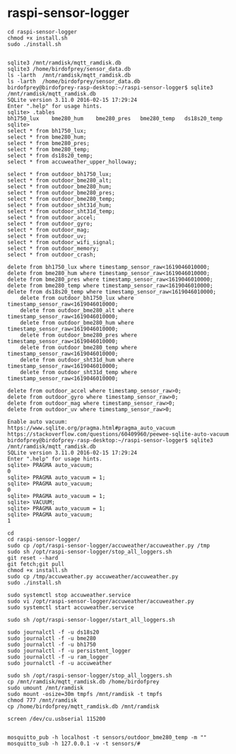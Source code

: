 # raspi-sensor-logger

    cd raspi-sensor-logger
    chmod +x install.sh
    sudo ./install.sh

   
    sqlite3 /mnt/ramdisk/mqtt_ramdisk.db
    sqlite3 /home/birdofprey/sensor_data.db
    ls -larth  /mnt/ramdisk/mqtt_ramdisk.db
    ls -larth  /home/birdofprey/sensor_data.db
    birdofprey@birdofprey-rasp-desktop:~/raspi-sensor-logger$ sqlite3 /mnt/ramdisk/mqtt_ramdisk.db
    SQLite version 3.11.0 2016-02-15 17:29:24
    Enter ".help" for usage hints.
    sqlite> .tables
    bh1750_lux    bme280_hum    bme280_pres   bme280_temp   ds18s20_temp
    sqlite> 
    select * from bh1750_lux;
    select * from bme280_hum;
    select * from bme280_pres;
    select * from bme280_temp;
    select * from ds18s20_temp;
    select * from accuweather_upper_holloway;
    
    select * from outdoor_bh1750_lux;
    select * from outdoor_bme280_alt;
    select * from outdoor_bme280_hum;
    select * from outdoor_bme280_pres;
    select * from outdoor_bme280_temp;
    select * from outdoor_sht31d_hum;
    select * from outdoor_sht31d_temp;
    select * from outdoor_accel;
    select * from outdoor_gyro;
    select * from outdoor_mag;
    select * from outdoor_uv;
    select * from outdoor_wifi_signal;
    select * from outdoor_memory;
    select * from outdoor_crash;
    
    delete from bh1750_lux where timestamp_sensor_raw<1619046010000;
    delete from bme280_hum where timestamp_sensor_raw<1619046010000;
    delete from bme280_pres where timestamp_sensor_raw<1619046010000;
    delete from bme280_temp where timestamp_sensor_raw<1619046010000;
    delete from ds18s20_temp where timestamp_sensor_raw<1619046010000;
        delete from outdoor_bh1750_lux where timestamp_sensor_raw<1619046010000;
        delete from outdoor_bme280_alt where timestamp_sensor_raw<1619046010000;
        delete from outdoor_bme280_hum where timestamp_sensor_raw<1619046010000;
        delete from outdoor_bme280_pres where timestamp_sensor_raw<1619046010000;
        delete from outdoor_bme280_temp where timestamp_sensor_raw<1619046010000;
        delete from outdoor_sht31d_hum where timestamp_sensor_raw<1619046010000;
        delete from outdoor_sht31d_temp where timestamp_sensor_raw<1619046010000;
    
    delete from outdoor_accel where timestamp_sensor_raw>0;
    delete from outdoor_gyro where timestamp_sensor_raw>0;
    delete from outdoor_mag where timestamp_sensor_raw>0;
    delete from outdoor_uv where timestamp_sensor_raw>0;
    
    Enable auto vacuum:
    https://www.sqlite.org/pragma.html#pragma_auto_vacuum
    https://stackoverflow.com/questions/60409960/peewee-sqlite-auto-vacuum
    birdofprey@birdofprey-rasp-desktop:~/raspi-sensor-logger$ sqlite3 /mnt/ramdisk/mqtt_ramdisk.db
    SQLite version 3.11.0 2016-02-15 17:29:24
    Enter ".help" for usage hints.
    sqlite> PRAGMA auto_vacuum;
    0
    sqlite> PRAGMA auto_vacuum = 1;
    sqlite> PRAGMA auto_vacuum;
    0
    sqlite> PRAGMA auto_vacuum = 1;
    sqlite> VACUUM;
    sqlite> PRAGMA auto_vacuum = 1;
    sqlite> PRAGMA auto_vacuum;
    1

    cd
    cd raspi-sensor-logger/
    sudo cp /opt/raspi-sensor-logger/accuweather/accuweather.py /tmp
    sudo sh /opt/raspi-sensor-logger/stop_all_loggers.sh 
    git reset --hard
    git fetch;git pull
    chmod +x install.sh
    sudo cp /tmp/accuweather.py accuweather/accuweather.py
    sudo ./install.sh
    
    sudo systemctl stop accuweather.service
    sudo vi /opt/raspi-sensor-logger/accuweather/accuweather.py
    sudo systemctl start accuweather.service
    
    sudo sh /opt/raspi-sensor-logger/start_all_loggers.sh
    
    sudo journalctl -f -u ds18s20
    sudo journalctl -f -u bme280 
    sudo journalctl -f -u bh1750 
    sudo journalctl -f -u persistent_logger 
    sudo journalctl -f -u ram_logger 
    sudo journalctl -f -u accuweather 
    
    sudo sh /opt/raspi-sensor-logger/stop_all_loggers.sh
    cp /mnt/ramdisk/mqtt_ramdisk.db /home/birdofprey    
    sudo umount /mnt/ramdisk    
    sudo mount -osize=30m tmpfs /mnt/ramdisk -t tmpfs
    chmod 777 /mnt/ramdisk
    cp /home/birdofprey/mqtt_ramdisk.db /mnt/ramdisk
    
    screen /dev/cu.usbserial 115200
    
    
    mosquitto_pub -h localhost -t sensors/outdoor_bme280_temp -m ""
    mosquitto_sub -h 127.0.0.1 -v -t sensors/#
